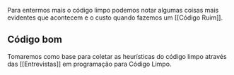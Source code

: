 Para entermos mais o código limpo podemos notar algumas coisas mais evidentes que acontecem e o custo quando fazemos um [[Código Ruim]].

## Código bom

Tomaremos como base para coletar as heurísticas do código limpo através das [[Entrevistas]] em programação para Código Limpo.